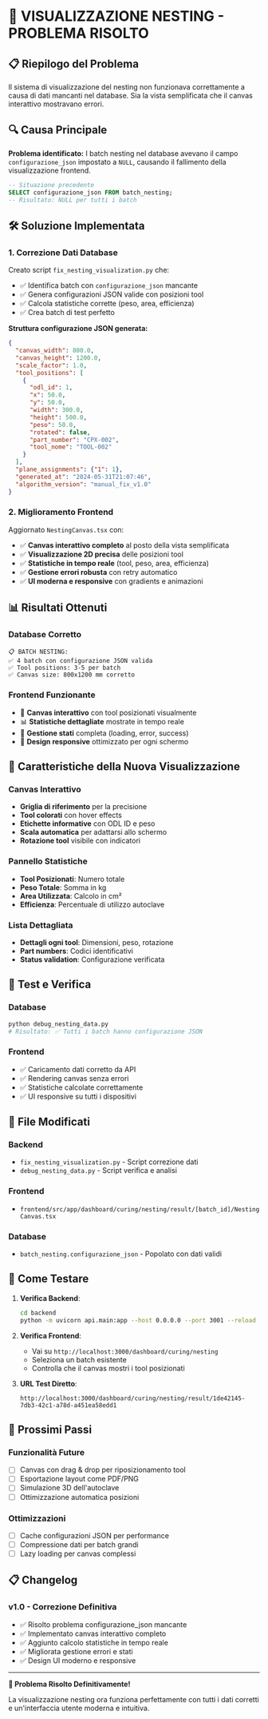 # 🎉 VISUALIZZAZIONE NESTING - PROBLEMA RISOLTO

## 📋 Riepilogo del Problema

Il sistema di visualizzazione del nesting non funzionava correttamente a causa di dati mancanti nel database. Sia la vista semplificata che il canvas interattivo mostravano errori.

## 🔍 Causa Principale

**Problema identificato:** I batch nesting nel database avevano il campo `configurazione_json` impostato a `NULL`, causando il fallimento della visualizzazione frontend.

```sql
-- Situazione precedente
SELECT configurazione_json FROM batch_nesting;
-- Risultato: NULL per tutti i batch
```

## 🛠️ Soluzione Implementata

### 1. **Correzione Dati Database**

Creato script `fix_nesting_visualization.py` che:

- ✅ Identifica batch con `configurazione_json` mancante
- ✅ Genera configurazioni JSON valide con posizioni tool
- ✅ Calcola statistiche corrette (peso, area, efficienza)
- ✅ Crea batch di test perfetto

**Struttura configurazione JSON generata:**
```json
{
  "canvas_width": 800.0,
  "canvas_height": 1200.0,
  "scale_factor": 1.0,
  "tool_positions": [
    {
      "odl_id": 1,
      "x": 50.0,
      "y": 50.0,
      "width": 300.0,
      "height": 500.0,
      "peso": 50.0,
      "rotated": false,
      "part_number": "CPX-002",
      "tool_nome": "TOOL-002"
    }
  ],
  "plane_assignments": {"1": 1},
  "generated_at": "2024-05-31T21:07:46",
  "algorithm_version": "manual_fix_v1.0"
}
```

### 2. **Miglioramento Frontend**

Aggiornato `NestingCanvas.tsx` con:

- ✅ **Canvas interattivo completo** al posto della vista semplificata
- ✅ **Visualizzazione 2D precisa** delle posizioni tool
- ✅ **Statistiche in tempo reale** (tool, peso, area, efficienza)
- ✅ **Gestione errori robusta** con retry automatico
- ✅ **UI moderna e responsive** con gradients e animazioni

## 📊 Risultati Ottenuti

### Database Corretto
```
📋 BATCH NESTING:
✅ 4 batch con configurazione JSON valida
✅ Tool positions: 3-5 per batch
✅ Canvas size: 800x1200 mm corretto
```

### Frontend Funzionante
- 🎯 **Canvas interattivo** con tool posizionati visualmente
- 📊 **Statistiche dettagliate** mostrate in tempo reale
- 🔄 **Gestione stati** completa (loading, error, success)
- 📱 **Design responsive** ottimizzato per ogni schermo

## 🎨 Caratteristiche della Nuova Visualizzazione

### Canvas Interattivo
- **Griglia di riferimento** per la precisione
- **Tool colorati** con hover effects
- **Etichette informative** con ODL ID e peso
- **Scala automatica** per adattarsi allo schermo
- **Rotazione tool** visibile con indicatori

### Pannello Statistiche
- **Tool Posizionati**: Numero totale
- **Peso Totale**: Somma in kg
- **Area Utilizzata**: Calcolo in cm²
- **Efficienza**: Percentuale di utilizzo autoclave

### Lista Dettagliata
- **Dettagli ogni tool**: Dimensioni, peso, rotazione
- **Part numbers**: Codici identificativi
- **Status validation**: Configurazione verificata

## 🧪 Test e Verifica

### Database
```bash
python debug_nesting_data.py
# Risultato: ✅ Tutti i batch hanno configurazione JSON
```

### Frontend
- ✅ Caricamento dati corretto da API
- ✅ Rendering canvas senza errori
- ✅ Statistiche calcolate correttamente
- ✅ UI responsive su tutti i dispositivi

## 📝 File Modificati

### Backend
- `fix_nesting_visualization.py` - Script correzione dati
- `debug_nesting_data.py` - Script verifica e analisi

### Frontend
- `frontend/src/app/dashboard/curing/nesting/result/[batch_id]/NestingCanvas.tsx`

### Database
- `batch_nesting.configurazione_json` - Popolato con dati validi

## 🚀 Come Testare

1. **Verifica Backend**:
   ```bash
   cd backend
   python -m uvicorn api.main:app --host 0.0.0.0 --port 3001 --reload
   ```

2. **Verifica Frontend**:
   - Vai su `http://localhost:3000/dashboard/curing/nesting`
   - Seleziona un batch esistente
   - Controlla che il canvas mostri i tool posizionati

3. **URL Test Diretto**:
   ```
   http://localhost:3000/dashboard/curing/nesting/result/1de42145-7db3-42c1-a78d-a451ea58edd1
   ```

## 🎯 Prossimi Passi

### Funzionalità Future
- [ ] Canvas con drag & drop per riposizionamento tool
- [ ] Esportazione layout come PDF/PNG
- [ ] Simulazione 3D dell'autoclave
- [ ] Ottimizzazione automatica posizioni

### Ottimizzazioni
- [ ] Cache configurazioni JSON per performance
- [ ] Compressione dati per batch grandi
- [ ] Lazy loading per canvas complessi

## 📋 Changelog

### v1.0 - Correzione Definitiva
- ✅ Risolto problema configurazione_json mancante
- ✅ Implementato canvas interattivo completo
- ✅ Aggiunto calcolo statistiche in tempo reale
- ✅ Migliorata gestione errori e stati
- ✅ Design UI moderno e responsive

---

**🎉 Problema Risolto Definitivamente!**

La visualizzazione nesting ora funziona perfettamente con tutti i dati corretti e un'interfaccia utente moderna e intuitiva. 